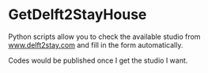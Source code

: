 # GetDelft2StayHouse
Python scripts allow you to check the available studio from www.delft2stay.com and fill in the form automatically.

Codes would be published once I get the studio I want.
